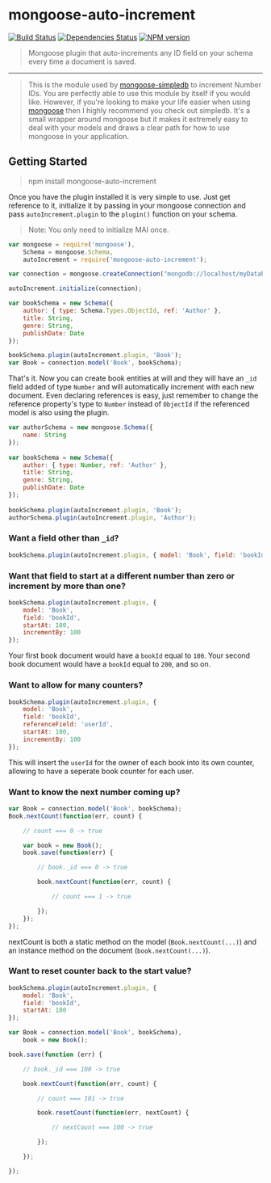 # mongoose-auto-increment

[![Build Status](https://travis-ci.org/codetunnel/mongoose-auto-increment.png?branch=master)](https://travis-ci.org/codetunnel/mongoose-auto-increment)
[![Dependencies Status](https://gemnasium.com/codetunnel/mongoose-auto-increment.png)](https://gemnasium.com/codetunnel/mongoose-auto-increment)
[![NPM version](https://badge.fury.io/js/mongoose-auto-increment.png)](http://badge.fury.io/js/mongoose-auto-increment)

> Mongoose plugin that auto-increments any ID field on your schema every time a document is saved.

---

> This is the module used by [mongoose-simpledb](https://github.com/codetunnel/mongoose-simpledb) to increment Number IDs. You are perfectly able to use this module by itself if you would like. However, if you're looking to make your life easier when using [mongoose](http://mongoosejs.com/) then I highly recommend you check out simpledb. It's a small wrapper around mongoose but it makes it extremely easy to deal with your models and draws a clear path for how to use mongoose in your application.

## Getting Started

> npm install mongoose-auto-increment

Once you have the plugin installed it is very simple to use. Just get reference to it, initialize it by passing in your
mongoose connection and pass `autoIncrement.plugin` to the `plugin()` function on your schema.

> Note: You only need to initialize MAI once.

````js
var mongoose = require('mongoose'),
    Schema = mongoose.Schema,
    autoIncrement = require('mongoose-auto-increment');

var connection = mongoose.createConnection("mongodb://localhost/myDatabase");

autoIncrement.initialize(connection);

var bookSchema = new Schema({
    author: { type: Schema.Types.ObjectId, ref: 'Author' },
    title: String,
    genre: String,
    publishDate: Date
});

bookSchema.plugin(autoIncrement.plugin, 'Book');
var Book = connection.model('Book', bookSchema);
````

That's it. Now you can create book entities at will and they will have an `_id` field added of type `Number` and will automatically increment with each new document. Even declaring references is easy, just remember to change the reference property's type to `Number` instead of `ObjectId` if the referenced model is also using the plugin.

````js
var authorSchema = new mongoose.Schema({
    name: String
});
    
var bookSchema = new Schema({
    author: { type: Number, ref: 'Author' },
    title: String,
    genre: String,
    publishDate: Date
});
    
bookSchema.plugin(autoIncrement.plugin, 'Book');
authorSchema.plugin(autoIncrement.plugin, 'Author');
````

### Want a field other than `_id`?

````js
bookSchema.plugin(autoIncrement.plugin, { model: 'Book', field: 'bookId' });
````

### Want that field to start at a different number than zero or increment by more than one?

````js
bookSchema.plugin(autoIncrement.plugin, {
    model: 'Book',
    field: 'bookId',
    startAt: 100,
    incrementBy: 100
});
````
Your first book document would have a `bookId` equal to `100`. Your second book document would have a `bookId` equal to `200`, and so on.

### Want to allow for many counters?

````js
bookSchema.plugin(autoIncrement.plugin, {
    model: 'Book',
    field: 'bookId',
    referenceField: 'userId',
    startAt: 100,
    incrementBy: 100
});
````
This will insert the `userId` for the owner of each book into its own counter, allowing to have a seperate book counter for each user.

### Want to know the next number coming up?

````js
var Book = connection.model('Book', bookSchema);
Book.nextCount(function(err, count) {

    // count === 0 -> true

    var book = new Book();
    book.save(function(err) {

        // book._id === 0 -> true

        book.nextCount(function(err, count) {

            // count === 1 -> true

        });
    });
});
````

nextCount is both a static method on the model (`Book.nextCount(...)`) and an instance method on the document (`book.nextCount(...)`).

### Want to reset counter back to the start value?

````js
bookSchema.plugin(autoIncrement.plugin, {
    model: 'Book',
    field: 'bookId',
    startAt: 100
});

var Book = connection.model('Book', bookSchema),
    book = new Book();

book.save(function (err) {

    // book._id === 100 -> true

    book.nextCount(function(err, count) {

        // count === 101 -> true

        book.resetCount(function(err, nextCount) {

            // nextCount === 100 -> true

        });

    });

});
````
